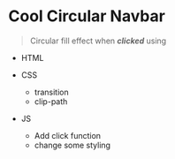 # Cool Circular Navbar 
> Circular fill effect when ***clicked*** using
- HTML

- CSS
  - transition
  - clip-path

- JS
  - Add click function
  - change some styling

